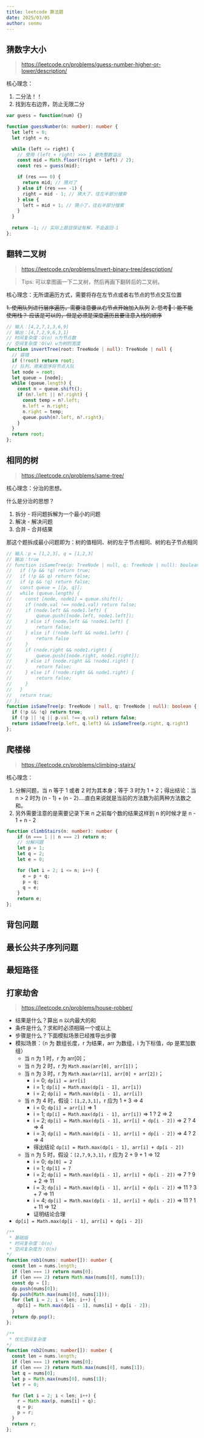 ```yaml
---
title: leetcode 算法题
date: 2025/03/05
author: senmu
---
```


## 猜数字大小

> <https://leetcode.cn/problems/guess-number-higher-or-lower/description/>

核心理念：

  1. 二分法！！
  2. 找到左右边界，防止无限二分

```ts
var guess = function(num) {}

function guessNumber(n: number): number {
  let left = 0;
  let right = n;

  while (left <= right) {
    // 使用 (left + right) >>> 1 避免整数溢出
    const mid = Math.floor((right + left) / 2);
    const res = guess(mid);

    if (res === 0) {
      return mid; // 猜对了
    } else if (res === -1) {
      right = mid - 1; // 猜大了，往左半部分搜索
    } else {
      left = mid + 1; // 猜小了，往右半部分搜索
    }
  }
  
  return -1; // 实际上题目保证有解，不会返回-1
};
```

## 翻转二叉树

> <https://leetcode.cn/problems/invert-binary-tree/description/>

> Tips: 可以拿图画一下二叉树，然后再画下翻转后的二叉树。

核心理念：无所谓遍历方式，需要将存在左节点或者右节点的节点交互位置

  ~~1. 使用队列进行层序遍历，需要注意要从右节点开始加入队列~~
  ~~2. 思考🤔：能不能使用栈？ 应该是可以的，但是必须是深度遍历且要注意入栈的顺序~~

```ts
// 输入：[4,2,7,1,3,6,9]
// 输出：[4,7,2,9,6,3,1]
// 时间复杂度：O(n) n为节点数
// 空间复杂度：O(w) w为树的宽度
function invertTree(root: TreeNode | null): TreeNode | null {
  // 容错
  if (!root) return root;
  // 队列，用来层序将节点入队
  let node = root;
  let queue = [node];
  while (queue.length) {
    const n = queue.shift();
    if (n?.left || n?.right) {
      const temp = n?.left;
      n.left = n.right;
      n.right = temp;
      queue.push(n?.left, n?.right);
    }
  }
  return root;
};
```

## 相同的树

> <https://leetcode.cn/problems/same-tree/>

核心理念：分治的思想。

什么是分治的思想？

1. 拆分 - 将问题拆解为一个最小的问题
2. 解决 - 解决问题
3. 合并 - 合并结果

那这个题拆成最小问题即为：树的值相同、树的左子节点相同、树的右子节点相同

```ts
// 输入：p = [1,2,3], q = [1,2,3]
// 输出：true
// function isSameTree(p: TreeNode | null, q: TreeNode | null): boolean {
//   if (!p && !q) return true;
//   if (!p && q) return false;
//   if (p && !q) return false;
//   const queue = [[p, q]];
//   while (queue.length) {
//     const [node, node1] = queue.shift();
//     if (node.val !== node1.val) return false;
//     if (node.left && node1.left) {
//         queue.push([node.left, node1.left]);
//     } else if (node.left && !node1.left) {
//         return false;
//     } else if (!node.left && node1.left) {
//         return false
//     }
//     if (node.right && node1.right) {
//         queue.push([node.right, node1.right]);
//     } else if (node.right && !node1.right) {
//         return false;
//     } else if (!node.right && node1.right) {
//         return false;
//     }
//   }
//   return true;
// };
function isSameTree(p: TreeNode | null, q: TreeNode | null): boolean {
  if (!p && !q) return true;
  if (!p || !q || p.val !== q.val) return false;
  return isSameTree(p.left, q.left) && isSameTree(p.right, q.right)
};
```

## 爬楼梯

> <https://leetcode.cn/problems/climbing-stairs/>

核心理念：

  1. 分解问题，当 n 等于 1 或者 2 时为其本身；等于 3 时为 1 + 2；得出结论：当 n > 2 时为 (n - 1) + (n - 2)....直白来说就是当前的方法数为前两种方法数之和。
  2. 另外需要注意的是需要记录下来 n 之前每个数的结果这样到 n 的时候才是 n - 1 + n - 2

```ts
function climbStairs(n: number): number {
    if (n === 1 || n === 2) return n;
    // 分解问题
    let p = 1;
    let q = 2;
    let e = 0;

    for (let i = 2; i <= n; i++) {
      e = p + q;
      p = q;
      q = e;
    }
    return e;
};
```

## 背包问题

## 最长公共子序列问题

## 最短路径

## 打家劫舍

> <https://leetcode.cn/problems/house-robber/>

- 结果是什么？算出 n 以内最大的和
- 条件是什么？求和时必须相隔一个或以上
- 步骤是什么？下面模拟场景已经推导出步骤
- 模拟场景：（n 为 数组长度，r 为结果，arr 为数组，i 为下标值，dp 是累加数组）
  - 当 n 为 1 时，r 为 arr[0]；
  - 当 n 为 2 时，r 为 `Math.max(arr[0], arr[1])`；
  - 当 n 为 3 时，r 为 `Math.max(arr[1], arr[0] + arr[2])`；
    - i = 0; `dp[i] = arr[i]`
    - i = 1; `dp[i] = Math.max(dp[i - 1], arr[i])`
    - i = 2; `dp[i] = Math.max(dp[i - 1], arr[i])`
  - 当 n 为 4 时，假设：`[1,2,3,1]`，r 应为 1 + 3 => 4
    - i = 0; `dp[i] = arr[i]` => 1
    - i = 1; `dp[i] = Math.max(dp[i - 1], arr[i])` => 1 ? 2 => 2
    - i = 2; `dp[i] = Math.max(dp[i - 1], arr[i] + dp[i - 2])` => 2 ? 4 => 4
    - i = 3; `dp[i] = Math.max(dp[i - 1], arr[i] + dp[i - 2])` => 4 ? 2 => 4
    - 得出结论 `dp[i] = Math.max(dp[i - 1], arr[i] + dp[i - 2])`
  - 当 n 为 5 时，假设：`[2,7,9,3,1]`，r 应为 2 + 9 + 1 => 12
    - i = 0; `dp[0] = 2`
    - i = 1; `dp[1] = 7`
    - i = 2; `dp[i] = Math.max(dp[i - 1], arr[i] + dp[i - 2])` => 7 ? 9 + 2 => 11
    - i = 3; `dp[i] = Math.max(dp[i - 1], arr[i] + dp[i - 2])` => 11 ? 3 + 7 => 11
    - i = 4; `dp[i] = Math.max(dp[i - 1], arr[i] + dp[i - 2])` => 11 ? 1 + 11 => 12
    - 证明结论合理
- `dp[i] = Math.max(dp[i - 1], arr[i] + dp[i - 2])`

```ts
/**
 * 基础版
 * 时间复杂度：O(n)
 * 空间复杂度为：O(n)
*/
function rob1(nums: number[]): number {
  const len = nums.length;
  if (len === 1) return nums[0];
  if (len === 2) return Math.max(nums[0], nums[1]);
  const dp = [];
  dp.push(nums[0]);
  dp.push(Math.max(nums[0], nums[1]));
  for (let i = 2; i < len; i++) {
    dp[i] = Math.max(dp[i - 1], nums[i] + dp[i - 2]);
  }
  return dp.pop();
};

/**
 * 优化空间复杂度
*/
function rob2(nums: number[]): number {
  const len = nums.length;
  if (len === 1) return nums[0];
  if (len === 2) return Math.max(nums[0], nums[1]);
  let q = nums[0];
  let p = Math.max(nums[0], nums[1]);
  let r = 0;

  for (let i = 2; i < len; i++) {
    r = Math.max(p, nums[i] + q);
    q = p;
    p = r;
  }
  return r;
};
```
